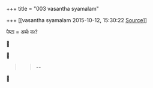 +++
title = "003 vasantha syamalam"

+++
[[vasantha syamalam	2015-10-12, 15:30:22 [Source](https://groups.google.com/g/samskrita/c/4doSQpdQgFw)]]



पेष्टा = अर्थः कः?

  





> 
> > 
> > --  
> > 
> > 



